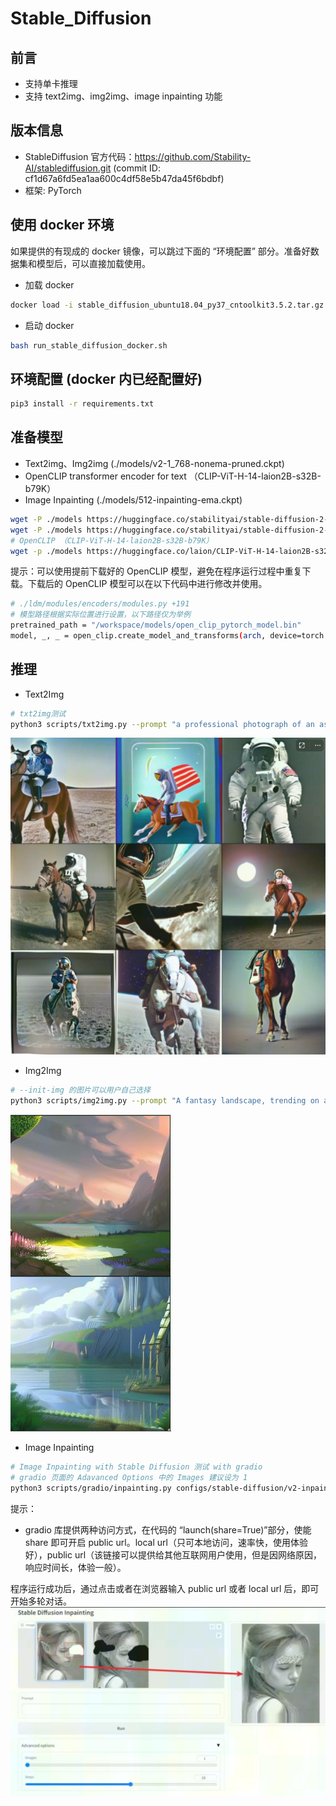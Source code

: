 # Stable_Diffusion
## 前言
- 支持单卡推理
- 支持 text2img、img2img、image inpainting 功能

## 版本信息
- StableDiffusion 官方代码：https://github.com/Stability-AI/stablediffusion.git (commit ID: cf1d67a6fd5ea1aa600c4df58e5b47da45f6bdbf)
- 框架: PyTorch

## 使用 docker 环境
如果提供的有现成的 docker 镜像，可以跳过下面的 “环境配置” 部分。准备好数据集和模型后，可以直接加载使用。
- 加载 docker
```bash
docker load -i stable_diffusion_ubuntu18.04_py37_cntoolkit3.5.2.tar.gz
```
- 启动 docker
```bash
bash run_stable_diffusion_docker.sh
```

## 环境配置 (docker 内已经配置好)
```bash
pip3 install -r requirements.txt
```

## 准备模型
- Text2img、Img2img (./models/v2-1_768-nonema-pruned.ckpt) 
- OpenCLIP transformer encoder for text （CLIP-ViT-H-14-laion2B-s32B-b79K）
- Image Inpainting (./models/512-inpainting-ema.ckpt)
```bash
wget -P ./models https://huggingface.co/stabilityai/stable-diffusion-2-1/resolve/main/v2-1_768-nonema-pruned.ckpt
wget -P ./models https://huggingface.co/stabilityai/stable-diffusion-2-inpainting/resolve/main/512-inpainting-ema.ckpt
# OpenCLIP （CLIP-ViT-H-14-laion2B-s32B-b79K）
wget -p ./models https://huggingface.co/laion/CLIP-ViT-H-14-laion2B-s32B-b79K/resolve/main/open_clip_pytorch_model.bin
```
提示：可以使用提前下载好的 OpenCLIP 模型，避免在程序运行过程中重复下载。下载后的 OpenCLIP 模型可以在以下代码中进行修改并使用。  
```bash
# ./ldm/modules/encoders/modules.py +191
# 模型路径根据实际位置进行设置，以下路径仅为举例
pretrained_path = "/workspace/models/open_clip_pytorch_model.bin"
model, _, _ = open_clip.create_model_and_transforms(arch, device=torch.device('cpu'), pretrained=pretrained_path)
```

## 推理
- Text2Img
```bash
# txt2img测试
python3 scripts/txt2img.py --prompt "a professional photograph of an astronaut riding a horse" --ckpt ./models/v2-1_768-nonema-pruned.ckpt --config configs/stable-diffusion/v2-inference-v.yaml --device mlu
```
![推理结果1](./sample_imgs/text2img.jpg)

- Img2Img
```bash
# --init-img 的图片可以用户自己选择
python3 scripts/img2img.py --prompt "A fantasy landscape, trending on artstation" --init-img ./outputs/txt2img-samples/samples/00003.png --strength 0.8 --ckpt ./models/v2-1_768-nonema-pruned.ckpt --config configs/stable-diffusion/v2-inference-v.yaml
```
![推理结果2](./sample_imgs/img2img.jpg)

- Image Inpainting

```bash
# Image Inpainting with Stable Diffusion 测试 with gradio
# gradio 页面的 Adavanced Options 中的 Images 建议设为 1
python3 scripts/gradio/inpainting.py configs/stable-diffusion/v2-inpainting-inference.yaml ./models/512-inpainting-ema.ckpt
```
提示：
- gradio 库提供两种访问方式，在代码的 “launch(share=True)”部分，使能 share 即可开启 public url。local url（只可本地访问，速率快，使用体验好），public url（该链接可以提供给其他互联网用户使用，但是因网络原因，响应时间长，体验一般）。

程序运行成功后，通过点击或者在浏览器输入 public url 或者 local url 后，即可开始多轮对话。  
![推理结果3](./sample_imgs/image_inpainting.jpg)